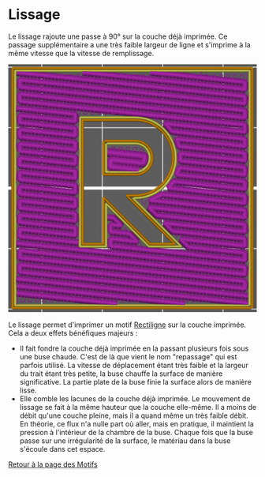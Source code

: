 # Lissage

Le lissage rajoute une passe à 90° sur la couche déjà imprimée. Ce passage supplémentaire a une très faible largeur de ligne et s'imprime à la même vitesse que la vitesse de remplissage.

![Lissage](images/063.png)

Le lissage permet d'imprimer un motif [Rectiligne](pattern_rectilinear.md) sur la couche imprimée. Cela a deux effets bénéfiques majeurs :
* Il fait fondre la couche déjà imprimée en la passant plusieurs fois sous une buse chaude. C'est de là que vient le nom "repassage" qui est parfois utilisé. La vitesse de déplacement étant très faible et la largeur du trait étant très petite, la buse chauffe la surface de manière significative. La partie plate de la buse finie la surface alors de manière lisse.
* Elle comble les lacunes de la couche déjà imprimée. Le mouvement de lissage se fait à la même hauteur que la couche elle-même. Il a moins de débit qu'une couche pleine, mais il a quand même un très faible débit. En théorie, ce flux n'a nulle part où aller, mais en pratique, il maintient la pression à l'intérieur de la chambre de la buse. Chaque fois que la buse passe sur une irrégularité de la surface, le matériau dans la buse s'écoule dans cet espace.

[Retour à la page des Motifs](pattern.md)
